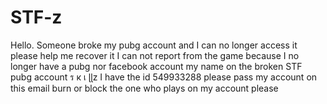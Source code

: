# STF-z
Hello. Someone broke my pubg account and I can no longer access it please help me recover it I can not report from the game because I no longer have a pubg nor facebook account my name on the broken STF pubg account ร к เ ɭɭz I have the id 549933288 please pass my account on this email burn or block the one who plays on my account please
